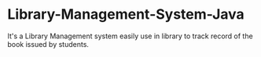 # Library-Management-System-Java
It's a Library Management system easily use in library to track record of the book issued by students.
